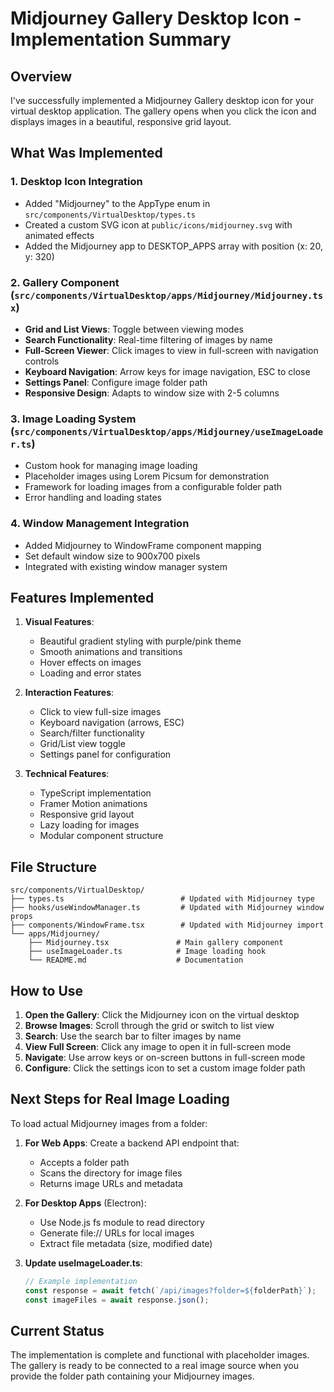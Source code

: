 # Midjourney Gallery Desktop Icon - Implementation Summary

## Overview
I've successfully implemented a Midjourney Gallery desktop icon for your virtual desktop application. The gallery opens when you click the icon and displays images in a beautiful, responsive grid layout.

## What Was Implemented

### 1. Desktop Icon Integration
- Added "Midjourney" to the AppType enum in `src/components/VirtualDesktop/types.ts`
- Created a custom SVG icon at `public/icons/midjourney.svg` with animated effects
- Added the Midjourney app to DESKTOP_APPS array with position (x: 20, y: 320)

### 2. Gallery Component (`src/components/VirtualDesktop/apps/Midjourney/Midjourney.tsx`)
- **Grid and List Views**: Toggle between viewing modes
- **Search Functionality**: Real-time filtering of images by name
- **Full-Screen Viewer**: Click images to view in full-screen with navigation controls
- **Keyboard Navigation**: Arrow keys for image navigation, ESC to close
- **Settings Panel**: Configure image folder path
- **Responsive Design**: Adapts to window size with 2-5 columns

### 3. Image Loading System (`src/components/VirtualDesktop/apps/Midjourney/useImageLoader.ts`)
- Custom hook for managing image loading
- Placeholder images using Lorem Picsum for demonstration
- Framework for loading images from a configurable folder path
- Error handling and loading states

### 4. Window Management Integration
- Added Midjourney to WindowFrame component mapping
- Set default window size to 900x700 pixels
- Integrated with existing window manager system

## Features Implemented

1. **Visual Features**:
   - Beautiful gradient styling with purple/pink theme
   - Smooth animations and transitions
   - Hover effects on images
   - Loading and error states

2. **Interaction Features**:
   - Click to view full-size images
   - Keyboard navigation (arrows, ESC)
   - Search/filter functionality
   - Grid/List view toggle
   - Settings panel for configuration

3. **Technical Features**:
   - TypeScript implementation
   - Framer Motion animations
   - Responsive grid layout
   - Lazy loading for images
   - Modular component structure

## File Structure
```
src/components/VirtualDesktop/
├── types.ts                          # Updated with Midjourney type
├── hooks/useWindowManager.ts         # Updated with Midjourney window props
├── components/WindowFrame.tsx        # Updated with Midjourney import
└── apps/Midjourney/
    ├── Midjourney.tsx               # Main gallery component
    ├── useImageLoader.ts            # Image loading hook
    └── README.md                    # Documentation
```

## How to Use

1. **Open the Gallery**: Click the Midjourney icon on the virtual desktop
2. **Browse Images**: Scroll through the grid or switch to list view
3. **Search**: Use the search bar to filter images by name
4. **View Full Screen**: Click any image to open it in full-screen mode
5. **Navigate**: Use arrow keys or on-screen buttons in full-screen mode
6. **Configure**: Click the settings icon to set a custom image folder path

## Next Steps for Real Image Loading

To load actual Midjourney images from a folder:

1. **For Web Apps**: Create a backend API endpoint that:
   - Accepts a folder path
   - Scans the directory for image files
   - Returns image URLs and metadata

2. **For Desktop Apps** (Electron): 
   - Use Node.js fs module to read directory
   - Generate file:// URLs for local images
   - Extract file metadata (size, modified date)

3. **Update useImageLoader.ts**:
   ```typescript
   // Example implementation
   const response = await fetch(`/api/images?folder=${folderPath}`);
   const imageFiles = await response.json();
   ```

## Current Status
The implementation is complete and functional with placeholder images. The gallery is ready to be connected to a real image source when you provide the folder path containing your Midjourney images.